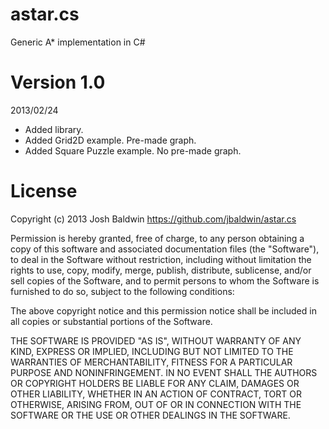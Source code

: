 astar.cs
========

Generic A* implementation in C#

Version 1.0
===========

2013/02/24

* Added library.
* Added Grid2D example. Pre-made graph.
* Added Square Puzzle example.  No pre-made graph.

License
=======

Copyright (c) 2013 Josh Baldwin https://github.com/jbaldwin/astar.cs

Permission is hereby granted, free of charge, to any person
obtaining a copy of this software and associated documentation 
files (the "Software"), to deal in the Software without 
restriction, including without limitation the rights to use, 
copy, modify, merge, publish, distribute, sublicense, and/or sell 
copies of the Software, and to permit persons to whom the 
Software is furnished to do so, subject to the following conditions:

The above copyright notice and this permission notice shall be 
included in all copies or substantial portions of the Software.

THE SOFTWARE IS PROVIDED "AS IS", WITHOUT WARRANTY OF ANY KIND, 
EXPRESS OR IMPLIED, INCLUDING BUT NOT LIMITED TO THE WARRANTIES 
OF MERCHANTABILITY, FITNESS FOR A PARTICULAR PURPOSE AND 
NONINFRINGEMENT. IN NO EVENT SHALL THE AUTHORS OR COPYRIGHT 
HOLDERS BE LIABLE FOR ANY CLAIM, DAMAGES OR OTHER LIABILITY, 
WHETHER IN AN ACTION OF CONTRACT, TORT OR OTHERWISE, ARISING 
FROM, OUT OF OR IN CONNECTION WITH THE SOFTWARE OR THE USE OR 
OTHER DEALINGS IN THE SOFTWARE.
